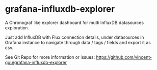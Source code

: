 # grafana-influxdb-explorer

A Chronograf like explorer dashboard for multi InfluxDB datasources exploration.

Just add InfluxDB with Flux connection details, under datasources in Grafana instance to navigate through data / tags / fields and export it as csv.

See Git Repo for more information or issues: https://github.com/vincent-gou/grafana-influxdb-explorer




